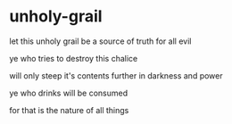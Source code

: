 # unholy-grail
let this unholy grail be a source of truth for all evil

ye who tries to destroy this chalice

will only steep it's contents further in darkness and power

ye who drinks will be consumed

for that is the nature of all things
